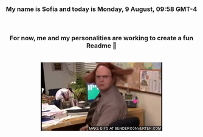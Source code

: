 


<div align="center">
<h3 >My name is Sofia and today is Monday, 9 August, 09:58 GMT-4</h3><br>
<h3 >For now, me and my personalities are working to create a fun Readme 👋
</h3><br>
<img src='img/dwight.gif' alt='working...'/>
</div>
